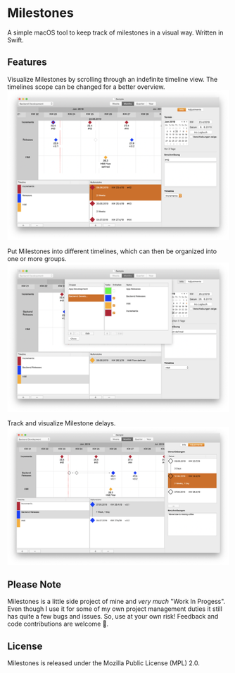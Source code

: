 # Milestones
A simple macOS tool to keep track of milestones in a visual way. Written in Swift. 

## Features
Visualize Milestones by scrolling through an indefinite timeline view. The timelines scope can be changed for a better overview.
![Timelines](/Images/Timeline.png)

Put Milestones into different timelines, which can then be organized into one or more groups.
![Timeline Management](/Images/TimelineManagement.png)

Track and visualize Milestone delays.
![Adjustments](/Images/Adjustments.png)

## Please Note
Milestones is a little side project of mine and _very much_ "Work In Progess". Even though I use it for some of my own project management duties it still has quite a few bugs and issues. So, use at your own risk! Feedback and code contributions are welcome 🙂.

## License
Milestones is released under the Mozilla Public License (MPL) 2.0.
